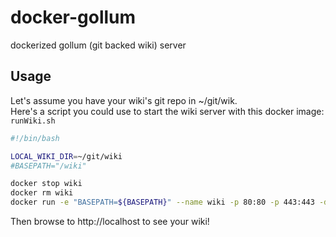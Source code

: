 # docker-gollum
dockerized gollum (git backed wiki) server

## Usage
Let's assume you have your wiki's git repo in ~/git/wik.  
Here's a script you could use to start the wiki server with this docker image: `runWiki.sh`
```bash
#!/bin/bash

LOCAL_WIKI_DIR=~/git/wiki
#BASEPATH="/wiki"

docker stop wiki
docker rm wiki
docker run -e "BASEPATH=${BASEPATH}" --name wiki -p 80:80 -p 443:443 -d -v ${LOCAL_WIKI_DIR}:/wiki l3iggs/gollum
```
Then browse to http://localhost to see your wiki!
